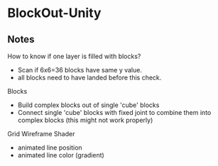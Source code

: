 # BlockOut-Unity
 


## Notes

How to know if one layer is filled with blocks?
* Scan if 6x6=36 blocks have same y value.
* all blocks need to have landed before this check.

Blocks
* Build complex blocks out of single 'cube' blocks
* Connect single 'cube' blocks with fixed joint to combine them into complex blocks (this might not work properly)

Grid Wireframe Shader
* animated line position
* animated line color (gradient)
